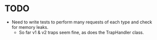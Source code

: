 TODO
====

- Need to write tests to perform many requests of each type and check for memory leaks.
  + So far v1 & v2 traps seem fine, as does the TrapHandler class.
